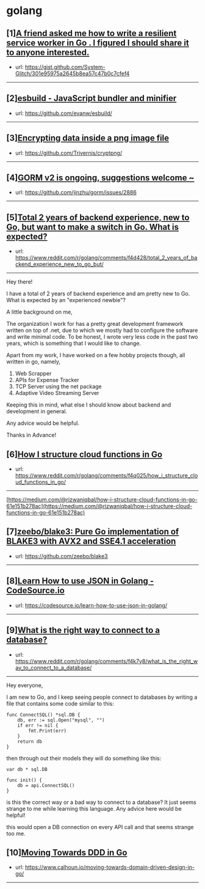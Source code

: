 # golang
## [1][A friend asked me how to write a resilient service worker in Go . I figured I should share it to anyone interested.](https://www.reddit.com/r/golang/comments/f4ov4d/a_friend_asked_me_how_to_write_a_resilient/)
- url: https://gist.github.com/System-Glitch/301e95975a2645b8ea57c47b0c7cfef4
---

## [2][esbuild - JavaScript bundler and minifier](https://www.reddit.com/r/golang/comments/f4hnt9/esbuild_javascript_bundler_and_minifier/)
- url: https://github.com/evanw/esbuild/
---

## [3][Encrypting data inside a png image file](https://www.reddit.com/r/golang/comments/f4gh02/encrypting_data_inside_a_png_image_file/)
- url: https://github.com/Trivernis/cryptpng/
---

## [4][GORM v2 is ongoing, suggestions welcome ~](https://www.reddit.com/r/golang/comments/f4jv2i/gorm_v2_is_ongoing_suggestions_welcome/)
- url: https://github.com/jinzhu/gorm/issues/2886
---

## [5][Total 2 years of backend experience, new to Go, but want to make a switch in Go. What is expected?](https://www.reddit.com/r/golang/comments/f4d428/total_2_years_of_backend_experience_new_to_go_but/)
- url: https://www.reddit.com/r/golang/comments/f4d428/total_2_years_of_backend_experience_new_to_go_but/
---
Hey there!

I have a total of 2 years of backend experience and am pretty new to Go. What is expected by an "experienced newbie"? 

A little background on me,

The organization I work for has a pretty great development framework written on top of .net, due to which we mostly had to configure the software and write minimal code. To be honest, I wrote very less code in the past two years, which is something that I would like to change.

Apart from my work, I have worked on a few hobby projects though, all written in go, namely,

1. Web Scrapper
2. APIs for Expense Tracker
3. TCP Server using the net package
4. Adaptive Video Streaming Server

Keeping this in mind, what else I should know about backend and development in general.

Any advice would be helpful. 

Thanks in Advance!
## [6][How I structure cloud functions in Go](https://www.reddit.com/r/golang/comments/f4q025/how_i_structure_cloud_functions_in_go/)
- url: https://www.reddit.com/r/golang/comments/f4q025/how_i_structure_cloud_functions_in_go/
---
[https://medium.com/@rizwaniqbal/how-i-structure-cloud-functions-in-go-61e151b278ac](https://medium.com/@rizwaniqbal/how-i-structure-cloud-functions-in-go-61e151b278ac)
## [7][zeebo/blake3: Pure Go implementation of BLAKE3 with AVX2 and SSE4.1 acceleration](https://www.reddit.com/r/golang/comments/f4pgok/zeeboblake3_pure_go_implementation_of_blake3_with/)
- url: https://github.com/zeebo/blake3
---

## [8][Learn How to use JSON in Golang - CodeSource.io](https://www.reddit.com/r/golang/comments/f4pav0/learn_how_to_use_json_in_golang_codesourceio/)
- url: https://codesource.io/learn-how-to-use-json-in-golang/
---

## [9][What is the right way to connect to a database?](https://www.reddit.com/r/golang/comments/f4k7y8/what_is_the_right_way_to_connect_to_a_database/)
- url: https://www.reddit.com/r/golang/comments/f4k7y8/what_is_the_right_way_to_connect_to_a_database/
---
Hey everyone,

I am new to Go, and I keep seeing people connect to databases by writing a file that contains some code similar to this:

    func ConnectSQL() *sql.DB {
    	db, err := sql.Open("mysql", "")
    	if err != nil {
    		fmt.Print(err)
    	}
    	return db
    }

then through out their models they will do something like this:

    var db * sql.DB
    
    func init() {
    	db = api.ConnectSQL()
    } 

is this the correct way or a bad way to connect to a database? It just seems strange to me while learning this language. Any advice here would be helpful!

this would open a DB connection on every API call and that seems strange too me.
## [10][Moving Towards DDD in Go](https://www.reddit.com/r/golang/comments/f480oe/moving_towards_ddd_in_go/)
- url: https://www.calhoun.io/moving-towards-domain-driven-design-in-go/
---

